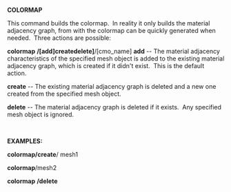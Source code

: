  **COLORMAP**

  This command builds the colormap.  In reality it only builds the
  material adjacency graph, from with the colormap can be quickly
  generated when needed.  Three actions are possible:

  **colormap** **/[add]createdelete]**/[cmo\_name]
  **add** -- The material adjacency characteristics of the specified
  mesh object is added to the existing material adjacency graph, which
  is created if it didn't exist.  This is the default action.

  **create** -- The existing material adjacency graph is deleted and a
  new one created from the specified mesh object.

  **delete** -- The material adjacency graph is deleted if it exists. 
  Any specified mesh object is ignored.

   

 **EXAMPLES:**

  **colormap/create**/ mesh1

  **colormap**/mesh2

  **colormap** **/delete**

